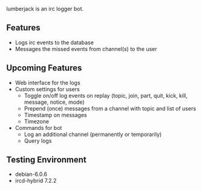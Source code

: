 lumberjack is an irc logger bot.

## Features

- Logs irc events to the database
- Messages the missed events from channel(s) to the user

## Upcoming Features

- Web interface for the logs
- Custom settings for users
  - Toggle on/off log events on replay (topic, join, part, quit, kick, kill, message, notice, mode)
  - Prepend (once) messages from a channel with topic and list of users
  - Timestamp on messages
  - Timezone
- Commands for bot
  - Log an additional channel (permanently or temporarily)
  - Query logs

## Testing Environment

- debian-6.0.6
- ircd-hybrid 7.2.2


